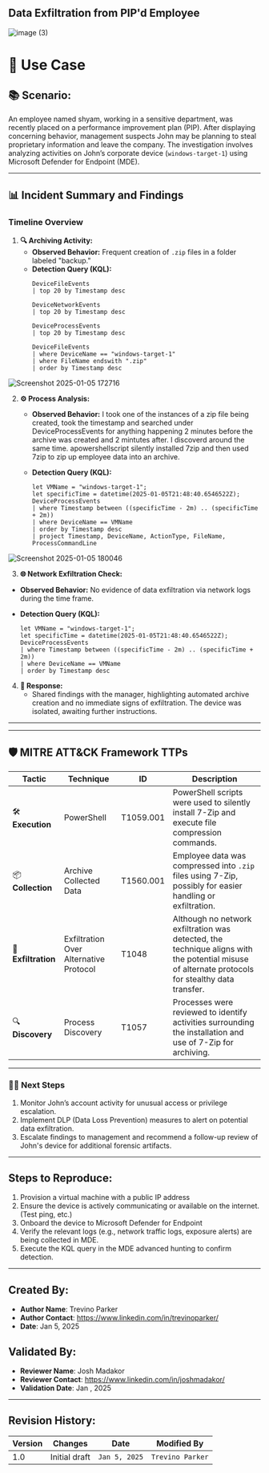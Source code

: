 ## **Data Exfiltration from PIP'd Employee** 
![image (3)](https://github.com/user-attachments/assets/7e93bed4-6b56-4daa-9dea-7ad6f8306919)


# 🎯 **Use Case**   

## 📚 **Scenario:**  
An employee named shyam, working in a sensitive department, was recently placed on a performance improvement plan (PIP). After displaying concerning behavior, management suspects John may be planning to steal proprietary information and leave the company. The investigation involves analyzing activities on John’s corporate device (`windows-target-1`) using Microsoft Defender for Endpoint (MDE).  

---

## 📊 **Incident Summary and Findings**  

### **Timeline Overview**  
1. **🔍 Archiving Activity:**  
   - **Observed Behavior:** Frequent creation of `.zip` files in a folder labeled "backup."  
   - **Detection Query (KQL):**  
     ```kql
     DeviceFileEvents
     | top 20 by Timestamp desc
     ```
     ```kql
     DeviceNetworkEvents
     | top 20 by Timestamp desc
     ```
     ```kql
     DeviceProcessEvents
     | top 20 by Timestamp desc
     ```
     ```kql
     DeviceFileEvents
     | where DeviceName == "windows-target-1"
     | where FileName endswith ".zip"
     | order by Timestamp desc
     ```
![Screenshot 2025-01-05 172716](https://github.com/user-attachments/assets/4fdf9cf4-4fed-4935-bfea-bb76d5b01144)

     
2. **⚙️ Process Analysis:**  
   - **Observed Behavior:** I took one of the instances of a zip file being created, took the timestamp and searched under DeviceProcessEvents for anything happening 2 minutes before the archive was created and 2 mintutes after. I discoverd around the same time. apowershellscript silently installed 7zip and then used 7zip to zip up employee data into an archive.
   - **Detection Query (KQL):**  

     ```kql
     let VMName = "windows-target-1";
     let specificTime = datetime(2025-01-05T21:48:40.6546522Z);
     DeviceProcessEvents
     | where Timestamp between ((specificTime - 2m) .. (specificTime + 2m))
     | where DeviceName == VMName
     | order by Timestamp desc
     | project Timestamp, DeviceName, ActionType, FileName, ProcessCommandLine
     ```
![Screenshot 2025-01-05 180046](https://github.com/user-attachments/assets/12d51ef5-8b84-4b41-9123-99adcbd3edbe)


   3. **🌐 Network Exfiltration Check:**  
   - **Observed Behavior:** No evidence of data exfiltration via network logs during the time frame.  

   - **Detection Query (KQL):**  

     ```kql
     let VMName = "windows-target-1";
     let specificTime = datetime(2025-01-05T21:48:40.6546522Z);
     DeviceProcessEvents
     | where Timestamp between ((specificTime - 2m) .. (specificTime + 2m))
     | where DeviceName == VMName
     | order by Timestamp desc
     ```  

4. **📝 Response:**  
   - Shared findings with the manager, highlighting automated archive creation and no immediate signs of exfiltration. The device was isolated, awaiting further instructions.

---

---

## 🛡️ **MITRE ATT&CK Framework TTPs**  

| **Tactic**           | **Technique**                                                                                     | **ID**            | **Description**                                                                                                                                                 |  
|-----------------------|---------------------------------------------------------------------------------------------------|-------------------|-----------------------------------------------------------------------------------------------------------------------------------------------------------------|  
| 🛠️ **Execution**      | PowerShell                                                                                       | T1059.001         | PowerShell scripts were used to silently install 7-Zip and execute file compression commands.                                                                   |  
| 📦 **Collection**      | Archive Collected Data                                                                           | T1560.001         | Employee data was compressed into `.zip` files using 7-Zip, possibly for easier handling or exfiltration.                                                       |  
| 📂 **Exfiltration**    | Exfiltration Over Alternative Protocol                                                           | T1048             | Although no network exfiltration was detected, the technique aligns with the potential misuse of alternate protocols for stealthy data transfer.                |  
| 🔍 **Discovery**       | Process Discovery                                                                                | T1057             | Processes were reviewed to identify activities surrounding the installation and use of 7-Zip for archiving.                                                     |  

---

### 🧑‍💻 **Next Steps**  
1. Monitor John’s account activity for unusual access or privilege escalation.  
2. Implement DLP (Data Loss Prevention) measures to alert on potential data exfiltration.  
3. Escalate findings to management and recommend a follow-up review of John's device for additional forensic artifacts.  

---

## Steps to Reproduce:
1. Provision a virtual machine with a public IP address
2. Ensure the device is actively communicating or available on the internet. (Test ping, etc.)
3. Onboard the device to Microsoft Defender for Endpoint
4. Verify the relevant logs (e.g., network traffic logs, exposure alerts) are being collected in MDE.
5. Execute the KQL query in the MDE advanced hunting to confirm detection.

---

## Created By:
- **Author Name**: Trevino Parker
- **Author Contact**: https://www.linkedin.com/in/trevinoparker/
- **Date**: Jan 5, 2025

## Validated By:
- **Reviewer Name**: Josh Madakor
- **Reviewer Contact**: https://www.linkedin.com/in/joshmadakor/
- **Validation Date**: Jan , 2025

---

## Revision History:
| **Version** | **Changes**                   | **Date**         | **Modified By**   |
|-------------|-------------------------------|------------------|-------------------|
| 1.0         | Initial draft                  | `Jan 5, 2025`  | `Trevino Parker`   
